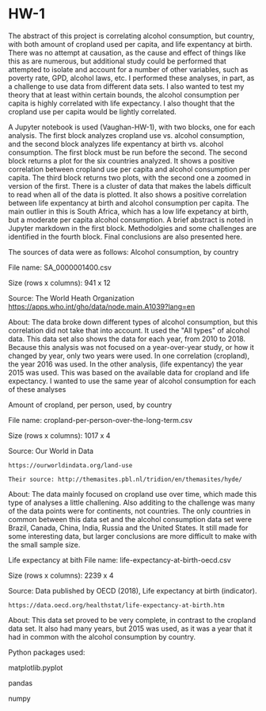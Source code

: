 # HW-1

The abstract of this project is correlating alcohol consumption, but country, with both amount of cropland used per capita, and life expentancy at birth. There was no attempt at causation, as the cause and effect of things like this as are numerous, but additional study could be performed that attempted to isolate and account for a number of other variables, such as poverty rate, GPD, alcohol laws, etc. I performed these analyses, in part, as a challenge to use data from different data sets. I also wanted to test my theory that at least within certain bounds, the alcohol consumption per capita is highly correlated with life expectancy. I also thought that the cropland use per capita would be lightly correlated.

A Jupyter notebook is used (Vaughan-HW-1), with two blocks, one for each analysis. The first block analyzes cropland use vs. alcohol consumption, and the second block analyzes life expentancy at birth vs. alcohol consumption. The first block must be run before the second.
  The second block returns a plot for the six countries analyzed. It shows a positive correlation between cropland use per capita and alcohol consumption per capita. 
  The third block returns two plots, with the second one a zoomed in version of the first. There is a cluster of data that makes the labels difficult to read when all of the data is plotted. It also shows a positive correlation between life expentancy at birth and alcohol consumption per capita. The main outlier in this is South Africa, which has a low life expetancy at birth, but a moderate per capita alcohol consumption.
  A brief abstract is noted in Jupyter markdown in the first block.
  Methodolgies and some challenges are identified in the fourth block. Final conclusions are also presented here.

The sources of data were as follows:
Alcohol consumption, by country

  File name: SA_0000001400.csv
  
  Size (rows x columns): 941 x 12
  
  Source: The World Heath Organization
      https://apps.who.int/gho/data/node.main.A1039?lang=en
      
  About: The data broke down different types of alcohol consumption, but this correlation did not take that into account. It used the "All types" of alcohol data. This data set also shows the data for each year, from 2010 to 2018. Because this analysis was not focused on a year-over-year study, or how it changed by year, only two years were used. In one correlation (cropland), the year 2016 was used. In the other analysis, (life expentancy) the year 2015 was used. This was based on the available data for cropland and life expectancy. I wanted to use the same year of alcohol consumption for each of these analyses
  
  
Amount of cropland, per person, used, by country

  File name: cropland-per-person-over-the-long-term.csv
  
  Size (rows x columns): 1017 x 4
  
  Source: Our World in Data
  
    https://ourworldindata.org/land-use
    
    Their source: http://themasites.pbl.nl/tridion/en/themasites/hyde/
    
  About: The data mainly focused on cropland use over time, which made this type of analyses a little challening. Also additing to the challenge was many of the data points were for continents, not countries. The only countries in common between this data set and the alcohol consumption data set were Brazil, Canada, China, India, Russia and the United States. It still made for some interesting data, but larger conclusions are more difficult to make with the small sample size. 

Life expectancy at bith
  File name: life-expectancy-at-birth-oecd.csv
  
  Size (rows x columns): 2239 x 4
  
  Source:  Data published by	OECD (2018), Life expectancy at birth (indicator).
  
    https://data.oecd.org/healthstat/life-expectancy-at-birth.htm
    
  About: This data set proved to be very complete, in contrast to the cropland data set. It also had many years, but 2015 was used, as it was a year that it had in common with the alcohol consumption by country.
  
Python packages used:

  matplotlib.pyplot
  
  pandas
  
  numpy
